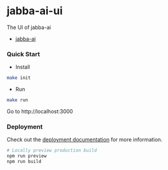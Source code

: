 jabba-ai-ui
==============

The UI of jabba-ai

* [jabba-ai](https://github.com/Koubae/jabba-ai)


### Quick Start

*  Install

```bash
make init
```

* Run

```bash
make run
```

Go to http://localhost:3000


### Deployment

Check out the [deployment documentation](https://nuxt.com/docs/getting-started/deployment) for more information.


```bash
# Locally preview production build
npm run preview
npm run build
```

